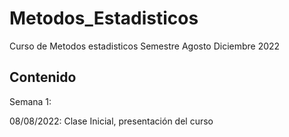 # Metodos_Estadisticos
Curso de Metodos estadisticos Semestre Agosto Diciembre 2022


## Contenido

Semana 1:

08/08/2022: Clase Inicial, presentación del curso
